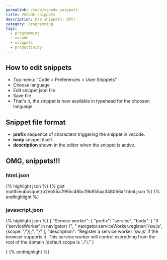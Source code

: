 ```yaml
---
permalink: /code/vscode_snippets
title: VSCode snippets
description: Use snippets! DRY!
category: programming
tags:
  - programming
  - vscode
  - snippets
  - productivity
---
```


## How to edit snippets

- Top menu: "Code > Preferences > User Snippets"
- Choose language
- Edit snippet json file
- Save file
- That's it, the snippet is now available in typehead for the choosen language

## Snippet file format

- **prefix** sequence of characters triggering the snippet in vscode.
- **body** snippet itself.
- **description** shown in the editor when the snippet is active.

## OMG, snippets!!!

### html.json

{% highlight json %}
{% gist matthieubosquet/b2eb55a7965c46bcf9b655aa348056af html.json %}
{% endhighlight %}

### javascript.json

{% highlight json %}
{
	"Service worker": {
		"prefix": "service",
		"body": [
			"if ('serviceWorker' in navigator) {",
			"    navigator.serviceWorker.register('/sw.js', {scope: '/'});",
			"}"
		],
		"description": "Register a service worker 'sw.js' if the browser supports it. This service worker will control everything from the root of the domain (default scope is './')."
	}

}
{% endhighlight %}
